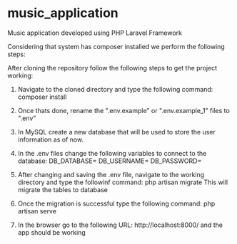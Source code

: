 # music_application
Music application developed using PHP Laravel Framework

Considering that system has composer installed we perform the following steps:

After cloning the repository follow the following steps to get the project working:
1. Navigate to the cloned directory and type the following command:
   composer install

2. Once thats done, rename the ".env.example" or ".env.example_1" files to ".env"
3. In MySQL create a new database that will be used to store the user information as of now.
4. In the .env files change the following variables to connect to the database:
   DB_DATABASE=<database name>
   DB_USERNAME=<username>
   DB_PASSWORD=<password>
   
5. After changing and saving the .env file, navigate to the working directory and type the followinf command:
   php artisan migrate
   This will migrate the tables to database
   
6. Once the migration is successful type the following command:
   php artisan serve
   
7. In the browser go to the following URL:
   http://localhost:8000/
   and the app should be working
